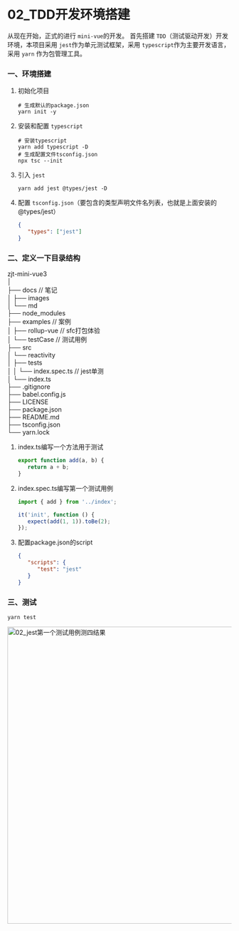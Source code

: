 # 02_TDD开发环境搭建

从现在开始，正式的进行 `mini-vue`的开发。
首先搭建 `TDD`（测试驱动开发）开发环境，本项目采用 `jest`作为单元测试框架，采用 `typescript`作为主要开发语言，采用 `yarn`
作为包管理工具。

### 一、环境搭建

1. 初始化项目

   ```shell
   # 生成默认的package.json
   yarn init -y
   ```

2. 安装和配置 `typescript`

   ```shell
   # 安装typescript
   yarn add typescript -D
   # 生成配置文件tsconfig.json
   npx tsc --init
   ```

3. 引入 `jest`

   ```shell
   yarn add jest @types/jest -D
   ```

4. 配置 `tsconfig.json`（要包含的类型声明文件名列表，也就是上面安装的@types/jest）

   ```json
   {
      "types": ["jest"]  
   }
   ```

### 二、定义一下目录结构

zjt-mini-vue3  
│  
├── docs // 笔记  
│ ├── images  
│ └── md  
├── node_modules  
├── examples // 案例  
│ ├── rollup-vue // sfc打包体验  
│ └── testCase // 测试用例  
├── src  
│ └── reactivity  
│ ├── tests  
│ │ └── index.spec.ts // jest单测  
│ └── index.ts  
├── .gitignore  
├── babel.config.js  
├── LICENSE  
├── package.json  
├── README.md  
├── tsconfig.json  
└── yarn.lock

1. index.ts编写一个方法用于测试

   ```ts
   export function add(a, b) {
      return a + b;
   }
   ```

2. index.spec.ts编写第一个测试用例

   ```ts
   import { add } from '../index';

   it('init', function () {
      expect(add(1, 1)).toBe(2);
   });
   ```

3. 配置package.json的script

   ```json
   {
      "scripts": {
         "test": "jest"
      }
   }
   ```

### 三、测试

   ```shell
   yarn test
   ```

<img src="https://iamzjt-1256754140.cos.ap-nanjing.myqcloud.com/images/202211030753632.png" width="666" alt="02_jest第一个测试用例测四结果"/>